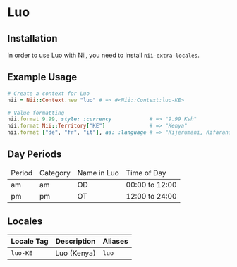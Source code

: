 <!-- This file has been generated. Source: languages/_template.md.erb -->

# Luo

## Installation

In order to use Luo with Nii, you need to install `nii-extra-locales`.

## Example Usage

``` ruby
# Create a context for Luo
nii = Nii::Context.new "luo" # => #<Nii::Context:luo-KE>

# Value formatting
nii.format 9.99, style: :currency            # => "9.99 Ksh"
nii.format Nii::Territory["KE"]              # => "Kenya"
nii.format ["de", "fr", "it"], as: :language # => "Kijerumani, Kifaransa, Kiitaliano"
```

## Day Periods


<table>
  <thead>
    <tr>
      <td>Period</td>
      <td>Category</td>
      <td>Name in Luo</td>
      <td>Time of Day</td>
    </tr>
  </thead>
  <tbody>
    <tr>
      <td>am</td>
      <td>am</td>
      <td>OD</td>
      <td>00:00 to 12:00</td>
    </tr>
    <tr>
      <td>pm</td>
      <td>pm</td>
      <td>OT</td>
      <td>12:00 to 24:00</td>
    </tr>
  </tbody>
</table>



## Locales

<table>
  <thead>
    <tr>
      <th>Locale Tag</th>
      <th>Description</th>
      <th>Aliases</th>
    </tr>
  </thead>
  <tbody>
    <tr>
      <td><code>luo-KE</code></td>
      <td>Luo (Kenya)</td>
      <td><code>luo</code></td>
    </tr>
  </tbody>
</table>

